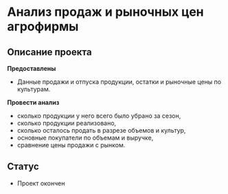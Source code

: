 # Анализ продаж и рыночных цен агрофирмы

## Описание проекта

**Предоставлены**
- Данные продажи и отпуска продукции, остатки и рыночные цены по культурам.

**Провести анализ**
- сколько продукции у него всего было убрано за сезон, 
- сколько продукции реализовано, 
- сколько осталось продать в разрезе объемов и культур, 
- основные покупатели по объемам и выручке,
- сравнение цены продажи с рынком.

## Статус

- Проект окончен
